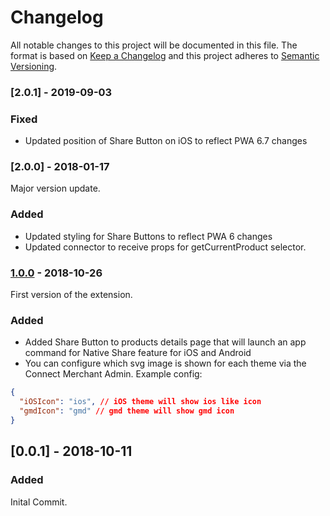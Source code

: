 # Changelog
 All notable changes to this project will be documented in this file.
 The format is based on [Keep a Changelog](http://keepachangelog.com/) and this project adheres to [Semantic Versioning](http://semver.org/).

### [2.0.1] - 2019-09-03
### Fixed
- Updated position of Share Button on iOS to reflect PWA 6.7 changes

### [2.0.0] - 2018-01-17
Major version update.
### Added
- Updated styling for Share Buttons to reflect PWA 6 changes
- Updated connector to receive props for getCurrentProduct selector.

### [1.0.0] - 2018-10-26
First version of the extension.
### Added
- Added Share Button to products details page that will launch an app command for Native Share feature for iOS and Android
- You can configure which svg image is shown for each theme via the Connect Merchant Admin. Example config:
```json
{
  "iOSIcon": "ios", // iOS theme will show ios like icon
  "gmdIcon": "gmd" // gmd theme will show gmd icon
}

```

## [0.0.1] - 2018-10-11
### Added
Inital Commit.

[1.0.0]: https://github.com/shopgate/ext-pdp-native-share/compare/v0.0.1...v1.0.0